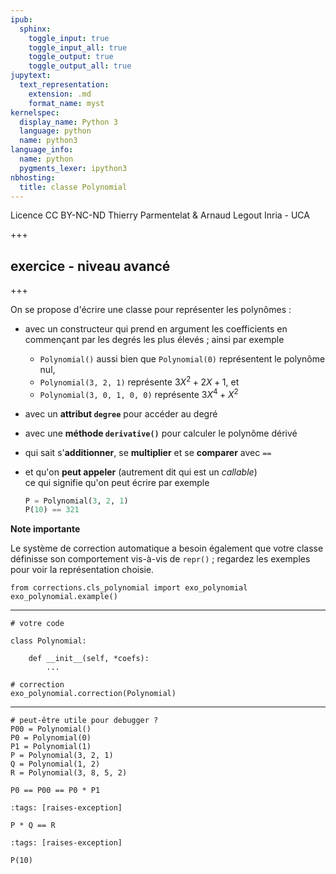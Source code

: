 ```yaml
---
ipub:
  sphinx:
    toggle_input: true
    toggle_input_all: true
    toggle_output: true
    toggle_output_all: true
jupytext:
  text_representation:
    extension: .md
    format_name: myst
kernelspec:
  display_name: Python 3
  language: python
  name: python3
language_info:
  name: python
  pygments_lexer: ipython3
nbhosting:
  title: classe Polynomial
---
```


<div class="licence">
<span>Licence CC BY-NC-ND</span>
<span>Thierry Parmentelat &amp; Arnaud Legout</span>
<span>Inria - UCA</span>
</div>

+++

## exercice - niveau avancé

+++

On se propose d'écrire une classe pour représenter les polynômes :

* avec un constructeur qui prend en argument les coefficients en commençant par les degrés les plus élevés ; ainsi par exemple
  * `Polynomial()` aussi bien que `Polynomial(0)` représentent le polynôme nul,
  * `Polynomial(3, 2, 1)` représente $3X^2 + 2X + 1$, et
  * `Polynomial(3, 0, 1, 0, 0)` représente $3X^4 + X^2$
  
* avec un **attribut `degree`** pour accéder au degré

* avec une **méthode `derivative()`** pour calculer le polynôme dérivé

* qui sait s'**additionner**, se **multiplier** et se **comparer** avec `==`

* et qu'on **peut appeler** (autrement dit qui est un *callable*)  
  ce qui signifie qu'on peut écrire par exemple
  
  ```python
  P = Polynomial(3, 2, 1)
  P(10) == 321
  ```
  
**Note importante**

Le système de correction automatique a besoin également que votre classe définisse son comportement vis-à-vis de `repr()` ; regardez les exemples pour voir la représentation choisie.

```{code-cell} ipython3
from corrections.cls_polynomial import exo_polynomial
exo_polynomial.example()
```

*****

```{code-cell} ipython3
# votre code

class Polynomial:
    
    def __init__(self, *coefs):
        ...
```

```{code-cell} ipython3
# correction
exo_polynomial.correction(Polynomial)
```

*****

```{code-cell} ipython3
# peut-être utile pour debugger ?
P00 = Polynomial()
P0 = Polynomial(0)
P1 = Polynomial(1)
P = Polynomial(3, 2, 1)
Q = Polynomial(1, 2)
R = Polynomial(3, 8, 5, 2)
```

```{code-cell} ipython3
P0 == P00 == P0 * P1
```

```{code-cell} ipython3
:tags: [raises-exception]

P * Q == R
```

```{code-cell} ipython3
:tags: [raises-exception]

P(10)
```
